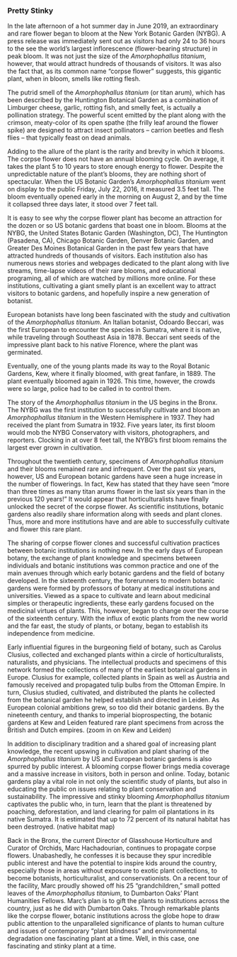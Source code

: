 <var data-essay
	title="The Corpse Flower - Amorphophallus titanium"
	data-banner="https://upload.wikimedia.org/wikipedia/commons/d/da/Corpse_flower_%2871304%29f.jpg"
	data-layout="vtl"
	data-num-maps="4"
	data-num-images="10"
	data-num-specimens="16"
	data-num-primary-sources="4"
	data-author="Ashley Buchanan, PhD"></var>
	
### Pretty Stinky
In the late afternoon of a hot summer day in June 2019, an extraordinary and rare flower began to bloom at the New York Botanic Garden (NYBG). A press release was immediately sent out as visitors had only 24 to 36 hours to the see the world’s largest inflorescence (flower-bearing structure) in peak bloom. It was not just the size of the _Amorphophallus titanium_, however, that would attract hundreds of thousands of visitors. It was also the fact that, as its common name “corpse flower” suggests, this gigantic plant, when in bloom, smells like rotting flesh. 
<param ve-video id="5upF4rJUxC4" title="NYBG 2019 Corpse Flower Timelapse">

The putrid smell of the _Amorphophallus titanium_ (or titan arum), which has been described by the Huntington Botanical Garden as a combination of Limburger cheese, garlic, rotting fish, and smelly feet, is actually a pollination strategy. The powerful scent emitted by the plant along with the crimson, meaty-color of its open spathe (the frilly leaf around the flower spike) are designed to attract insect pollinators – carrion beetles and flesh flies – that typically feast on dead animals. <var title="Peaonia" id="Q147105" data-aliases="peony"></var>
<var data-primary="image"></var>
<var data-image
     data-fit="cover"
     data-attribute="Corpse Flower (Amorphophallus Titanum) in full bloom at Edmonton's Muttart Conservatory, April 7, 2015. Photograph by Richard J. Rehman"
     data-url="https://upload.wikimedia.org/wikipedia/commons/4/40/Corpse_Flower_%28Amorphophallus_Titanum%29_1_of_5.jpg"></var>

Adding to the allure of the plant is the rarity and brevity in which it blooms. The corpse flower does not have an annual blooming cycle. On average, it takes the plant 5 to 10 years to store enough energy to flower. Despite the unpredictable nature of the plant’s blooms, they are nothing short of spectacular. When the US Botanic Garden’s _Amorphophallus titanium_ went on display to the public Friday, July 22, 2016, it measured 3.5 feet tall. The bloom eventually opened early in the morning on August 2, and by the time it collapsed three days later, it stood over 7 feet tall. 
<var data-primary="image"></var>
<var data-image
     data-fit="contain"
     data-attribute="Corpse Flower Lifecycle, USGB"
     data-url="https://www.usbg.gov/sites/default/files/corpseflower_amorphophallus_titanum_lifecycle_usbotanicgarden_2020.jpg"></var>

It is easy to see why the corpse flower plant has become an attraction for the dozen or so US botanic gardens that boast one in bloom. Blooms at the NYBG, the United States Botanic Garden (Washington, DC), The Huntington (Pasadena, CA), Chicago Botanic Garden, Denver Botanic Garden, and Greater Des Moines Botanical Garden in the past few years that have attracted hundreds of thousands of visitors. Each institution also has numerous news stories and webpages dedicated to the plant along with live streams, time-lapse videos of their rare blooms, and educational programing, all of which are watched by millions more online. For these institutions, cultivating a giant smelly plant is an excellent way to attract visitors to botanic gardens, and hopefully inspire a new generation of botanist. 
<var data-primary="image"></var>
<var data-image
     data-fit="contain"
     data-attribute="Corpse Flower Lifecycle, USGB"
     data-url="https://media.npr.org/assets/img/2013/07/23/corpsefloweredit003-f2deaf4f87f4496766a0148e12ad0b50e6158980-s1000-c85.jpg"></var>
<param ve-video id="L-Tp9cDj7Vg" title="USBG Corpse Flower 2020: Live Horticulture Q&A">

European botanists have long been fascinated with the study and cultivation of the _Amorphophallus titanium_. An Italian botanist, Odoardo Beccari, was the first European to encounter the species in Sumatra, where it is native, while traveling through Southeast Asia in 1878. Beccari sent seeds of the impressive plant back to his native Florence, where the plant was germinated. 
<param ve-map center="26.761740, 56.651666" zoom="3">
<param ve-map-layer geojson active url="/geojson/corpse_flower.json">

Eventually, one of the young plants made its way to the Royal Botanic Gardens, Kew, where it finally bloomed, with great fanfare, in 1889. The plant eventually bloomed again in 1926. This time, however, the crowds were so large, police had to be called in to control them. 
<param ve-map center="Q18748726" zoom=11">
<param ve-map-layer geojson active url="/geojson/corpse_flower.json">

The story of the _Amorphophallus titanium_ in the US begins in the Bronx. The NYBG was the first institution to successfully cultivate and bloom an _Amorphophallus titanium_ in the Western Hemisphere in 1937. They had received the plant from Sumatra in 1932. Five years later, its first bloom would mob the NYBG Conservatory with visitors, photographers, and reporters. Clocking in at over 8 feet tall, the NYBG’s first bloom remains the largest ever grown in cultivation. 
<param ve-map center="Q636275" zoom="12">
<param ve-map-layer geojson active url="/geojson/corpse_flower.json">

Throughout the twentieth century, specimens of _Amorphophallus titanium_ and their blooms remained rare and infrequent. Over the past six years, however, US and European botanic gardens have seen a huge increase in the number of flowerings. In fact, Kew has stated that they have seen “more than three times as many titan arums flower in the last six years than in the previous 120 years!” It would appear that horticulturalists have finally unlocked the secret of the corpse flower. As scientific institutions, botanic gardens also readily share information along with seeds and plant clones. Thus, more and more institutions have and are able to successfully cultivate and flower this rare plant. 
<param ve-map
       data="/geojson/corpse-flower-bloom.json"
       basemap="Esri_WorldGrayCanvas"
       marker-type="circle"
       radius="4"
       stroke="blue"
       fill="blue"
       fill-opacity="1"
       time-dimension="true"
       auto-play="false"
       auto-fit="false"
       time-interval="1888-01-01/P1Y"
       date-format="YYYY"
       fps="4"
       zoom="1.8">

The sharing of corpse flower clones and successful cultivation practices between botanic institutions is nothing new. In the early days of European botany, the exchange of plant knowledge and specimens between individuals and botanic institutions was common practice and one of the main avenues through which early botanic gardens and the field of botany developed. In the sixteenth century, the forerunners to modern botanic gardens were formed by professors of botany at medical institutions and universities. Viewed as a space to cultivate and learn about medicinal simples or therapeutic ingredients, these early gardens focused on the medicinal virtues of plants. This, however, began to change over the course of the sixteenth century. With the influx of exotic plants from the new world and the far east, the study of plants, or botany, began to establish its independence from medicine.
<param ve-map center="Q13375" zoom="3">
<param ve-map-layer geojson active url="/geojson/first_botanic_gardens.json">

Early influential figures in the burgeoning field of botany, such as Carolus Clusius, collected and exchanged plants within a circle of horticulturalists, naturalists, and physicians. The intellectual products and specimens of this network formed the collections of many of the earliest botanical gardens in Europe. Clusius for example, collected plants in Spain as well as Austria and famously received and propagated tulip bulbs from the Ottoman Empire. In turn, Clusius studied, cultivated, and distributed the plants he collected from the botanical garden he helped establish and directed in Leiden. As European colonial ambitions grew, so too did their botanic gardens. By the nineteenth century, and thanks to imperial bioprospecting, the botanic gardens at Kew and Leiden featured rare plant specimens from across the British and Dutch empires. (zoom in on Kew and Leiden)

In addition to disciplinary tradition and a shared goal of increasing plant knowledge, the recent upswing in cultivation and plant sharing of the _Amorphophallus titanium_ by US and European botanic gardens is also spurred by public interest. A blooming corpse flower brings media coverage and a massive increase in visitors, both in person and online. Today, botanic gardens play a vital role in not only the scientific study of plants, but also in educating the public on issues relating to plant conservation and sustainability. The impressive and stinky blooming _Amorphophallus titanium_ captivates the public who, in turn, learn that the plant is threatened by poaching, deforestation, and land clearing for palm oil plantations in its native Sumatra. It is estimated that up to 72 percent of its natural habitat has been destroyed. (native habitat map)

Back in the Bronx, the current Director of Glasshouse Horticulture and Curator of Orchids, Marc Hachadourian, continues to propagate corpse flowers. Unabashedly, he confesses it is because they spur incredible public interest and have the potential to inspire kids around the country, especially those in areas without exposure to exotic plant collections, to become botanists, horticulturalist, and conservationists. On a recent tour of the facility, Marc proudly showed off his 25 “grandchildren,” small potted leaves of the _Amorphophallus titanium_, to Dumbarton Oaks’ Plant Humanities Fellows. Marc’s plan is to gift the plants to institutions across the country, just as he did with Dumbarton Oaks. Through remarkable plants like the corpse flower, botanic institutions across the globe hope to draw public attention to the unparalleled significance of plants to human culture and issues of contemporary “plant blindness” and environmental degradation one fascinating plant at a time. Well, in this case, one fascinating and stinky plant at a time.
